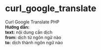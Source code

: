 # curl_google_translate
Curl Google Translate PHP<br>
<b>Hướng dẫn:</b><br>
<b>text:</b> nội dung cần dịch<br>
<b>from:</b> dịch từ ngôn ngữ nào<br>
<b>to:</b> dịch thành ngôn ngữ nào<br>
